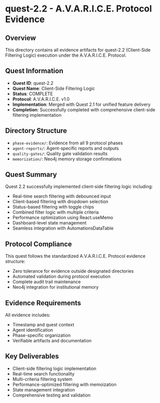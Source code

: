 # quest-2.2 - A.V.A.R.I.C.E. Protocol Evidence

## Overview

This directory contains all evidence artifacts for quest-2.2 (Client-Side Filtering Logic)
execution under the A.V.A.R.I.C.E. Protocol.

## Quest Information

- **Quest ID**: quest-2.2
- **Quest Name**: Client-Side Filtering Logic
- **Status**: COMPLETE
- **Protocol**: A.V.A.R.I.C.E. v1.0
- **Implementation**: Merged with Quest 2.1 for unified feature delivery
- **Completion**: Successfully completed with comprehensive client-side filtering implementation

## Directory Structure

- `phase-evidence/`: Evidence from all 9 protocol phases
- `agent-reports/`: Agent-specific reports and outputs
- `quality-gates/`: Quality gate validation results
- `memorization/`: Neo4j memory storage confirmations

## Quest Summary

Quest 2.2 successfully implemented client-side filtering logic including:

- Real-time search filtering with debounced input
- Client-based filtering with dropdown selection
- Status-based filtering with toggle chips
- Combined filter logic with multiple criteria
- Performance optimization using React.useMemo
- Dashboard-level state management
- Seamless integration with AutomationsDataTable

## Protocol Compliance

This quest follows the standardized A.V.A.R.I.C.E. Protocol evidence structure:

- Zero tolerance for evidence outside designated directories
- Automated validation during protocol execution
- Complete audit trail maintenance
- Neo4j integration for institutional memory

## Evidence Requirements

All evidence includes:

- Timestamp and quest context
- Agent identification
- Phase-specific organization
- Verifiable artifacts and documentation

## Key Deliverables

- Client-side filtering logic implementation
- Real-time search functionality
- Multi-criteria filtering system
- Performance-optimized filtering with memoization
- State management integration
- Comprehensive testing and validation
